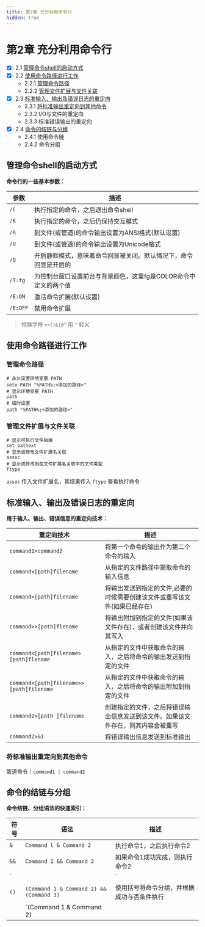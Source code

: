 ```yaml
---
title: 第2章 充分利用命令行
hidden: true
---
```


# 第2章 充分利用命令行

- [x] 2.1 [管理命令shell的启动方式](#管理命令shell的启动方式)
- [x] 2.2 [使用命令路径进行工作](#使用命令路径进行工作)
  - 2.2.1 [管理命令路径](#管理命令路径)
  - 2.2.2 [管理文件扩展与文件关联](#管理文件扩展与文件关联)
- [x] 2.3 [标准输入、输出及错误日志的重定向](#标准输入、输出及错误日志的重定向)
  - 2.3.1 [将标准输出重定向到其他命令](#将标准输出重定向到其他命令)
  - 2.3.2 I/O与文件的重定向
  - 2.3.3 标准错误输出的重定向
- [x] 2.4 [命令的结链与分组](#命令的结链与分组)
  - 2.4.1 使用命令链
  - 2.4.2 命令分组

## 管理命令shell的启动方式

**命令行的一些基本参数：**

| 参数     | 描述                                                         |
| -------- | ------------------------------------------------------------ |
| `/C`     | 执行指定的命令，之后退出命令shell                            |
| `/K`     | 执行指定的命令，之后仍保持交互模式                           |
| `/A`     | 到文件(或管道)的命令输出设置为ANSI格式(默认设置)             |
| `/U`     | 到文件(或管道)的命令输出设置为Unicode格式                    |
| `/Q`     | 开启静默模式，意味着命令回显被关闭。默认情况下，命令回显是开启的 |
| `/T:fg`  | 为控制台窗口设置前台与背景颜色，这里fg是COLOR命令中定义的两个值 |
| `/E:ON`  | 激活命令扩展(默认设置)                                       |
| `/E:OFF` | 禁用命令扩展                                                 |

> 特殊字符 `<>()&|@^` 用 `^` 转义

## 使用命令路径进行工作

### 管理命令路径

```shell
# 永久设置环境变量 PATH
setx PATH "%PATH%;<添加的路径>"
# 显示环境变量 PATH
path
# 临时设置
path "%PATH%;<添加的路径>"
```

### 管理文件扩展与文件关联

```shell
# 显示可执行文件后缀
set pathext
# 显示或修改文件扩展名关联
assoc
# 显示或修改用在文件扩展名关联中的文件类型
ftype
```

`assoc` 传入文件扩展名，其结果传入 `ftype` 查看执行命令

## 标准输入、输出及错误日志的重定向

**用于输入、输出、错误信息的重定向技术：**

| 重定向技术                               | 描述                                                         |
| ---------------------------------------- | ------------------------------------------------------------ |
| `command1>command2`                      | 将第一个命令的输出作为第二个命令的输入                       |
| `command<[path]filename`                 | 从指定的文件路径中提取命令的输入信息                         |
| `command>[path]filename`                 | 将输出发送到指定的文件,必要的时候需要创建该文件或重写该文件(如果已经存在) |
| `command>>[path]flename`                 | 将输出附加到指定的文件(如果该文件存在)，或者创建该文件并向其写入 |
| `command<[path]filename>[path]flename`   | 从指定的文件中获取命令的输入，之后将命令的输出发送到指定的文件 |
| `command<[path]filename>>[path]filename` | 从指定的文件中获取命令的输入，之后将命令的输出附加到指定的文件 |
| `command2>[path ]filename`               | 创建指定的文件，之后将错误输出信息发送到该文件。如果该文件存在，则其内容会被重写 |
| `command2>&1`                            | 将错误输出信息发送到标准输出                                 |

### 将标准输出重定向到其他命令

管道命令：`command1 | command2`

## 命令的结链与分组

**命令结链、分组语法的快速索引：**

| 符号 | 语法                                     | 描述                                       |
| ---- | ---------------------------------------- | ------------------------------------------ |
| `&`  | `Command l & Command 2`                  | 执行命令1，之后执行命令2                   |
| `&&` | `Command 1 && Command 2`                 | 如果命令1成功完成，则执行命令2             |
| `||` | `Command 1 || Command 2`                 | 只有命令1没有成功完成时才执行命令2         |
| `()` | `(Command 1 & Command 2) && (Command 3)` | 使用括号将命令分组，并根据成功与否条件执行 |
|      | `(Command 1 & Command 2) || (Command 3)` | 使用括号将命令分组，并根据失败与否条件执行 |


